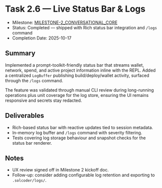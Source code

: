 # Task 2.6 — Live Status Bar & Logs

- Milestone: [MILESTONE-2_CONVERSATIONAL_CORE](../milestones/MILESTONE-2_CONVERSATIONAL_CORE.md)
- Status: Completed — shipped with Rich status bar integration and `/logs` command
- Completion Date: 2025-10-17

## Summary
Implemented a prompt-toolkit-friendly status bar that streams wallet, network, spend, and active project information inline with the REPL. Added a centralized `LogBuffer` publishing build/deploy/wallet activity, surfaced through the `/logs` command.

The feature was validated through manual CLI review during long-running operations plus unit coverage for the log store, ensuring the UI remains responsive and secrets stay redacted.

## Deliverables
- Rich-based status bar with reactive updates tied to session metadata.
- In-memory log buffer and `/logs` command with severity filtering.
- Tests covering log storage behaviour and snapshot checks for the status bar renderer.

## Notes
- UX review signed off in Milestone 2 kickoff doc.
- Follow-up: consider adding configurable log retention and exporting to `.solcoder/logs/`.
